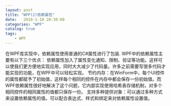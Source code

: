 ```yaml
---  
layout: post  
title: "WFP(2)依赖属性"  
date:   2018-1-18 20:30:00   
categories: "WPF"  
catalog: true  
tags:   
    - WPF  
---  
```

  
 
在WPF库实现中，依赖属性使用普通的C#属性进行了包装. WPF中的依赖属性主要有以下三个优点：
依赖属性加入了属性变化通知、限制、验证等功能。这样可以使我们更方便地实现应用，同时大大减少了代码量。许多之前需要写很多代码才能实现的功能，在WPF中可以轻松实现。
节约内存：在WinForm中，每个UI控件的属性都赋予了初始值，这样每个相同的控件在内存中都会保存一份初始值。而WPF依赖属性很好地解决了这个问题，它内部实现使用哈希表存储机制，对多个相同控件的相同属性的值都只保存一份。
支持多种提供对象：可以通过多种方式来设置依赖属性的值。可以配合表达式、样式和绑定来对依赖属性设置值。
